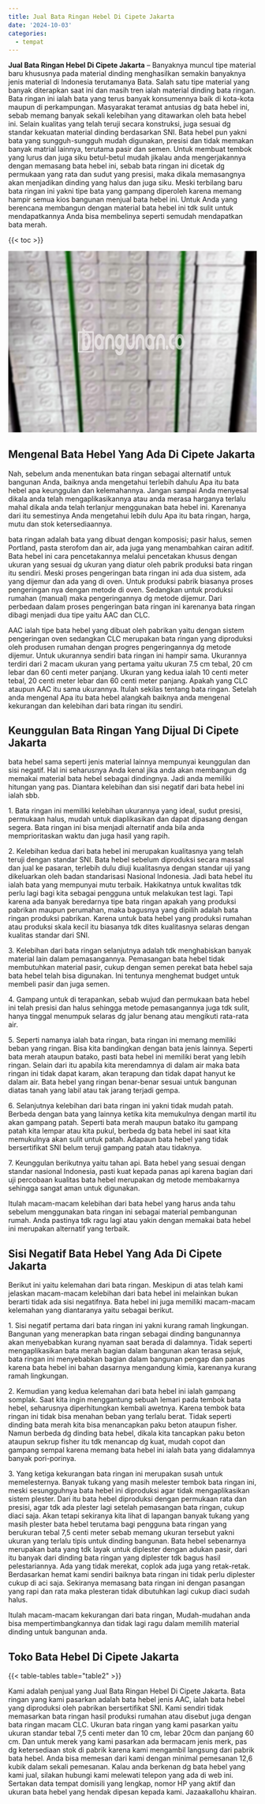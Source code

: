 ```yaml
---
title: Jual Bata Ringan Hebel Di Cipete Jakarta
date: '2024-10-03'
categories:
  - tempat
---
```


**Jual Bata Ringan Hebel Di Cipete Jakarta** – Banyaknya muncul tipe material baru khususnya pada material dinding menghasilkan semakin banyaknya jenis material di Indonesia terutamanya Bata. Salah satu tipe material yang banyak diterapkan saat ini dan masih tren ialah material dinding bata ringan. Bata ringan ini ialah bata yang terus banyak konsumennya baik di kota-kota maupun di perkampungan. Masyarakat teramat antusias dg bata hebel ini, sebab memang banyak sekali kelebihan yang ditawarkan oleh bata hebel ini. Selain kualitas yang telah teruji secara konstruksi, juga sesuai dg standar kekuatan material dinding berdasarkan SNI. Bata hebel pun yakni bata yang sungguh-sungguh mudah digunakan, presisi dan tidak memakan banyak matrial lainnya, terutama pasir dan semen. Untuk membuat tembok yang lurus dan juga siku betul-betul mudah jikalau anda mengerjakannya dengan memasang bata hebel ini, sebab bata ringan ini dicetak dg permukaan yang rata dan sudut yang presisi, maka dikala memasangnya akan menjadikan dinding yang halus dan juga siku. Meski terbilang baru bata ringan ini yakni tipe bata yang gampang diperoleh karena memang hampir semua kios bangunan menjual bata hebel ini. Untuk Anda yang berencana membangun dengan material bata hebel ini tdk sulit untuk mendapatkannya Anda bisa membelinya seperti semudah mendapatkan bata merah.

{{< toc >}}

![Jual Bata Ringan Hebel Di Cipete Jakarta](/images/jual-hebel-murah-11.png)

## Mengenal Bata Hebel Yang Ada Di Cipete Jakarta

Nah, sebelum anda menentukan bata ringan sebagai alternatif untuk bangunan Anda, baiknya anda mengetahui terlebih dahulu Apa itu bata hebel apa keunggulan dan kelemahannya. Jangan sampai Anda menyesal dikala anda telah mengaplikasikannya atau anda merasa harganya terlalu mahal dikala anda telah terlanjur menggunakan bata hebel ini. Karenanya dari itu semestinya Anda mengetahui lebih dulu Apa itu bata ringan, harga, mutu dan stok ketersediaannya.

bata ringan adalah bata yang dibuat dengan komposisi; pasir halus, semen Portland, pasta sterofom dan air, ada juga yang menambahkan cairan aditif. Bata hebel ini cara pencetakannya melalui pencetakan khusus dengan ukuran yang sesuai dg ukuran yang diatur oleh pabrik produksi bata ringan itu sendiri. Meski proses pengeringan bata ringan ini ada dua sistem, ada yang dijemur dan ada yang di oven. Untuk produksi pabrik biasanya proses pengeringan nya dengan metode di oven. Sedangkan untuk produksi rumahan (manual) maka pengeringannya dg metode dijemur. Dari perbedaan dalam proses pengeringan bata ringan ini karenanya bata ringan dibagi menjadi dua tipe yaitu AAC dan CLC.

AAC ialah tipe bata hebel yang dibuat oleh pabrikan yaitu dengan sistem pengeringan oven sedangkan CLC merupakan bata ringan yang diproduksi oleh produsen rumahan dengan progres pengeringannya dg metode dijemur. Untuk ukurannya sendiri bata ringan ini hampir sama. Ukurannya terdiri dari 2 macam ukuran yang pertama yaitu ukuran 7.5 cm tebal, 20 cm lebar dan 60 centi meter panjang. Ukuran yang kedua ialah 10 centi meter tebal, 20 centi meter lebar dan 60 centi meter panjang. Apakah yang CLC ataupun AAC itu sama ukurannya. Itulah sekilas tentang bata ringan. Setelah anda mengenal Apa itu bata hebel alangkah baiknya anda mengenal kekurangan dan kelebihan dari bata ringan itu sendiri.

## Keunggulan Bata Ringan Yang Dijual Di Cipete Jakarta

bata hebel sama seperti jenis material lainnya mempunyai keunggulan dan sisi negatif. Hal ini seharusnya Anda kenal jika anda akan membangun dg memakai material bata hebel sebagai dindingnya. Jadi anda memiliki hitungan yang pas. Diantara kelebihan dan sisi negatif dari bata hebel ini ialah sbb.

1\. Bata ringan ini memiliki kelebihan ukurannya yang ideal, sudut presisi, permukaan halus, mudah untuk diaplikasikan dan dapat dipasang dengan segera. Bata ringan ini bisa menjadi alternatif anda bila anda memprioritaskan waktu dan juga hasil yang rapih.

2\. Kelebihan kedua dari bata hebel ini merupakan kualitasnya yang telah teruji dengan standar SNI. Bata hebel sebelum diproduksi secara massal dan jual ke pasaran, terlebih dulu diuji kualitasnya dengan standar uji yang dikeluarkan oleh badan standarisasi Nasional Indonesia. Jadi bata hebel itu ialah bata yang mempunyai mutu terbaik. Hakikatnya untuk kwalitas tdk perlu lagi bagi kita sebagai pengguna untuk melakukan test lagi. Tapi karena ada banyak beredarnya tipe bata ringan apakah yang produksi pabrikan maupun perumahan, maka bagusnya yang dipilih adalah bata ringan produksi pabrikan. Karena untuk bata hebel yang produksi rumahan atau produksi skala kecil itu biasanya tdk dites kualitasnya selaras dengan kualitas standar dari SNI.

3\. Kelebihan dari bata ringan selanjutnya adalah tdk menghabiskan banyak material lain dalam pemasangannya. Pemasangan bata hebel tidak membutuhkan material pasir, cukup dengan semen perekat bata hebel saja bata hebel telah bisa digunakan. Ini tentunya menghemat budget untuk membeli pasir dan juga semen.

4\. Gampang untuk di terapankan, sebab wujud dan permukaan bata hebel ini telah presisi dan halus sehingga metode pemasangannya juga tdk sulit, hanya tinggal menumpuk selaras dg jalur benang atau mengikuti rata-rata air.

5\. Seperti namanya ialah bata ringan, bata ringan ini memang memiliki beban yang ringan. Bisa kita bandingkan dengan bata jenis lainnya. Seperti bata merah ataupun batako, pasti bata hebel ini memiliki berat yang lebih ringan. Selain dari itu apabila kita merendamnya di dalam air maka bata ringan ini tidak dapat karam, akan terapung dan tidak dapat hanyut ke dalam air. Bata hebel yang ringan benar-benar sesuai untuk bangunan diatas tanah yang labil atau tak jarang terjadi gempa.

6\. Selanjutnya kelebihan dari bata ringan ini yakni tidak mudah patah. Berbeda dengan bata yang lainnya ketika kita memukulnya dengan martil itu akan gampang patah. Seperti bata merah maupun batako itu gampang patah kita lempar atau kita pukul, berbeda dg bata hebel ini saat kita memukulnya akan sulit untuk patah. Adapaun bata hebel yang tidak bersertifikat SNI belum teruji gampang patah atau tidaknya.

7\. Keunggulan berikutnya yaitu tahan api. Bata hebel yang sesuai dengan standar nasional Indonesia, pasti kuat kepada panas api karena bagian dari uji percobaan kualitas bata hebel merupakan dg metode membakarnya sehingga sangat aman untuk digunakan.

Itulah macam-macam kelebihan dari bata hebel yang harus anda tahu sebelum menggunakan bata ringan ini sebagai material pembangunan rumah. Anda pastinya tdk ragu lagi atau yakin dengan memakai bata hebel ini merupakan alternatif yang terbaik.

## Sisi Negatif Bata Hebel Yang Ada Di Cipete Jakarta

Berikut ini yaitu kelemahan dari bata ringan. Meskipun di atas telah kami jelaskan macam-macam kelebihan dari bata hebel ini melainkan bukan berarti tidak ada sisi negatifnya. Bata hebel ini juga memiliki macam-macam kelemahan yang diantaranya yaitu sebagai berikut.

1\. Sisi negatif pertama dari bata ringan ini yakni kurang ramah lingkungan. Bangunan yang menerapkan bata ringan sebagai dinding bangunannya akan menyebabkan kurang nyaman saat berada di dalamnya. Tidak seperti mengaplikasikan bata merah bagian dalam bangunan akan terasa sejuk, bata ringan ini menyebabkan bagian dalam bangunan pengap dan panas karena bata hebel ini bahan dasarnya mengandung kimia, karenanya kurang ramah lingkungan.

2\. Kemudian yang kedua kelemahan dari bata hebel ini ialah gampang somplak. Saat kita ingin menggantung sebuah lemari pada tembok bata hebel, seharusnya diperhitungkan kembali awetnya. Karena tembok bata ringan ini tidak bisa menahan beban yang terlalu berat. Tidak seperti dinding bata merah kita bisa menancapkan paku beton ataupun fisher. Namun berbeda dg dinding bata hebel, dikala kita tancapkan paku beton ataupun sekrup fisher itu tdk menancap dg kuat, mudah copot dan gampang sempal karena memang bata hebel ini ialah bata yang didalamnya banyak pori-porinya.

3\. Yang ketiga kekurangan bata ringan ini merupakan susah untuk memelesternya. Banyak tukang yang masih melester tembok bata ringan ini, meski sesungguhnya bata hebel ini diproduksi agar tidak mengaplikasikan sistem plester. Dari itu bata hebel diproduksi dengan permukaan rata dan presisi, agar tdk ada plester lagi setelah pemasangan bata ringan, cukup diaci saja. Akan tetapi sekiranya kita lihat di lapangan banyak tukang yang masih plester bata hebel terutama bagi pengguna bata ringan yang berukuran tebal 7,5 centi meter sebab memang ukuran tersebut yakni ukuran yang terlalu tipis untuk dinding bangunan. Bata hebel sebenarnya merupakan bata yang tdk layak untuk diplester dengan adukan pasir, dari itu banyak dari dinding bata ringan yang diplester tdk bagus hasil pelestariannya. Ada yang tidak merekat, coplok ada juga yang retak-retak. Berdasarkan hemat kami sendiri baiknya bata ringan ini tidak perlu diplester cukup di aci saja. Sekiranya memasang bata ringan ini dengan pasangan yang rapi dan rata maka plesteran tidak dibutuhkan lagi cukup diaci sudah halus.

Itulah macam-macam kekurangan dari bata ringan, Mudah-mudahan anda bisa mempertimbangkannya dan tidak lagi ragu dalam memilih material dinding untuk bangunan anda.

## Toko Bata Hebel Di Cipete Jakarta

{{< table-tables table="table2" >}}

Kami adalah penjual yang Jual Bata Ringan Hebel Di Cipete Jakarta. Bata ringan yang kami pasarkan adalah bata hebel jenis AAC, ialah bata hebel yang diproduksi oleh pabrikan bersertifikat SNI. Kami sendiri tidak memasarkan bata ringan hasil produksi rumahan atau disebut juga dengan bata ringan macam CLC. Ukuran bata ringan yang kami pasarkan yaitu ukuran standar tebal 7,5 centi meter dan 10 cm, lebar 20cm dan panjang 60 cm. Dan untuk merek yang kami pasarkan ada bermacam jenis merk, pas dg ketersediaan stok di pabrik karena kami mengambil langsung dari pabrik bata hebel. Anda bisa memesan dari kami dengan minimal pemesanan 12,6 kubik dalam sekali pemesanan. Kalau anda berkenan dg bata hebel yang kami jual, silakan hubungi kami melewati telepon yang ada di web ini. Sertakan data tempat domisili yang lengkap, nomor HP yang aktif dan ukuran bata hebel yang hendak dipesan kepada kami. Jazaakallohu khairan.
